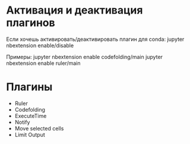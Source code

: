 # Активация и деактивация плагинов
Если хочешь активировать/деактивировать плагин для conda:
jupyter nbextension enable/disable <nbextension require path>

Примеры:
jupyter nbextension enable codefolding/main
jupyter nbextension enable ruler/main


# Плагины
- Ruler
- Codefolding
- ExecuteTime
- Notify
- Move selected cells
- Limit Output
